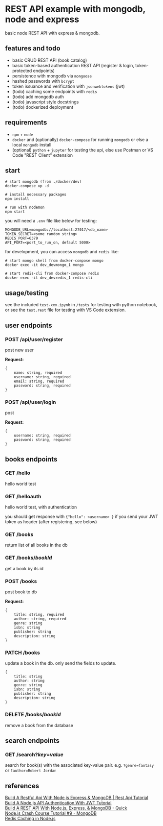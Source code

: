# REST API example with mongodb, node and express

basic node REST API with express & mongodb.

## features and todo

- basic CRUD REST API (book catalog)
- basic token-based authentication REST API (register & login, token-protected endpoints)
- persistence with mongodb via `mongoose`
- hashed passwords with `bcrypt`
- token issuance and verification with `jsonwebtokens` (jwt)
- (todo) caching some endpoints with `redis`
- (todo) add mongodb auth
- (todo) javascript style docstrings
- (todo) dockerized deployment

## requirements

- `npm` + `node`
- `docker` and (optionally) `docker-compose` for running `mongodb` or else a local `mongodb` install
- (optional) `python` + `jupyter` for testing the api, else use Postman or VS Code "REST Client" extension

## start

```
# start mongodb (from ./docker/dev)
docker-compose up -d

# install necessary packages
npm install

# run with nodemon
npm start
```

you will need a `.env` file like below for testing:

```
MONGODB_URL=mongodb://localhost:27017/<db_name>
TOKEN_SECRET=<some random string>
REDIS_PORT=6379
API_PORT=<port_to_run_on, default 5000>
```

for development, you can access `mongodb` and `redis` like:

```
# start mongo shell from docker-compose mongo
docker exec -it dev_devmongo_1 mongo

# start redis-cli from docker-compose redis
docker exec -it dev_devredis_1 redis-cli
```

## usage/testing

see the included `test-xxx.ipynb` in `/tests` for testing with python notebook, or see the `test.rest` file for testing with VS Code extension.

## user endpoints

### POST /api/user/register

post new user

**Request:**

```
{
    name: string, required
    username: string, required
    email: string, required
    password: string, required
}
```

### POST /api/user/login

post 

**Request:**

```
{
    username: string, required
    password: string, required
}
```

## books endpoints

### GET /hello

hello world test

### GET /helloauth

hello world test, with authentication

you should get response with `{"hello": <username> }` if you send your JWT token as header (after registering, see below)

### GET /books

return list of all books in the db

### GET /books/*bookId*

get a book by its id

### POST /books

post book to db

**Request:**

```
{
    title: string, required
    author: string, required
    genre: string
    isbn: string
    publisher: string
    description: string
}
```

### PATCH /books

update a book in the db. only send the fields to update.

```
{
    title: string
    author: string
    genre: string
    isbn: string
    publisher: string
    description: string
}
```

### DELETE /books/*bookId*

remove a book from the database

## search endpoints

### GET /search?*key*=*value*

search for book(s) with the associated key-value pair. e.g. `?genre=fantasy` or `?author=Robert Jordan`

## references

[Build A Restful Api With Node.js Express & MongoDB | Rest Api Tutorial](https://www.youtube.com/watch?v=vjf774RKrLc)  
[Build A Node.js API Authentication With JWT Tutorial](https://www.youtube.com/watch?v=2jqok-WgelI)  
[Build A REST API With Node.js, Express, & MongoDB - Quick](https://www.youtube.com/watch?v=fgTGADljAeg)  
[Node.js Crash Course Tutorial #9 - MongoDB](https://www.youtube.com/watch?v=bxsemcrY4gQ)  
[Redis Caching in Node.js](https://www.youtube.com/watch?v=oaJq1mQ3dFI)